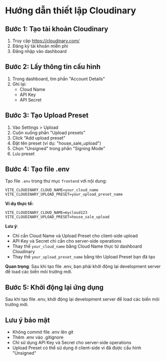 # Hướng dẫn thiết lập Cloudinary

## Bước 1: Tạo tài khoản Cloudinary
1. Truy cập https://cloudinary.com/
2. Đăng ký tài khoản miễn phí
3. Đăng nhập vào dashboard

## Bước 2: Lấy thông tin cấu hình
1. Trong dashboard, tìm phần "Account Details"
2. Ghi lại:
   - Cloud Name
   - API Key
   - API Secret

## Bước 3: Tạo Upload Preset
1. Vào Settings > Upload
2. Cuộn xuống phần "Upload presets"
3. Click "Add upload preset"
4. Đặt tên preset (ví dụ: "house_sale_upload")
5. Chọn "Unsigned" trong phần "Signing Mode"
6. Lưu preset

## Bước 4: Tạo file .env
Tạo file `.env` trong thư mục `frontend` với nội dung:

```
VITE_CLOUDINARY_CLOUD_NAME=your_cloud_name
VITE_CLOUDINARY_UPLOAD_PRESET=your_upload_preset_name
```

**Ví dụ thực tế:**
```
VITE_CLOUDINARY_CLOUD_NAME=mycloud123
VITE_CLOUDINARY_UPLOAD_PRESET=house_sale_upload
```

**Lưu ý**: 
- Chỉ cần Cloud Name và Upload Preset cho client-side upload
- API Key và Secret chỉ cần cho server-side operations
- Thay thế `your_cloud_name` bằng Cloud Name thực từ dashboard Cloudinary
- Thay thế `your_upload_preset_name` bằng tên Upload Preset bạn đã tạo

**Quan trọng**: Sau khi tạo file .env, bạn phải khởi động lại development server để load các biến môi trường mới.

## Bước 5: Khởi động lại ứng dụng
Sau khi tạo file .env, khởi động lại development server để load các biến môi trường mới.

## Lưu ý bảo mật
- Không commit file .env lên git
- Thêm .env vào .gitignore
- Chỉ sử dụng API Key và Secret cho server-side operations
- Upload Preset có thể sử dụng ở client-side vì đã được cấu hình "Unsigned" 